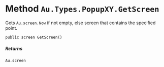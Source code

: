 # Method `Au.Types.PopupXY.GetScreen`

Gets `Au.screen.Now` if not empty, else screen that contains the specified point.

```
public screen GetScreen()
```

##### Returns

`Au.screen`